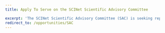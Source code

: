 ```yaml
---
title: Apply To Serve on the SCINet Scientific Advisory Committee

excerpt: 'The SCINet Scientific Advisory Committee (SAC) is seeking representatives from the Northeast Area (2 positions), Pacific West Area (1 position), and Statistics (1530 series) (1 position) to serve for 3-year terms beginning March 2024.'
redirect_to: /opportunities/SAC
---
```

